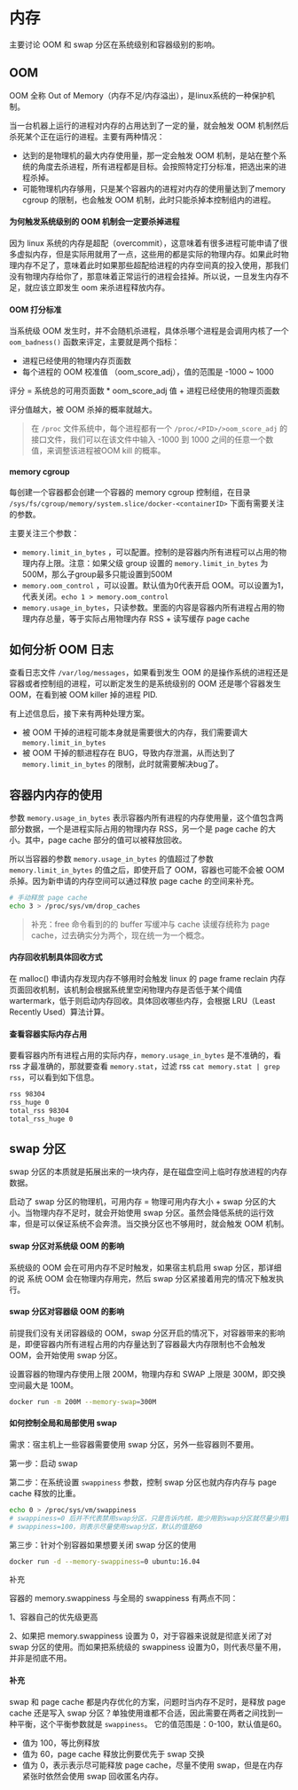 # 内存

主要讨论 OOM 和 swap 分区在系统级别和容器级别的影响。

## OOM

OOM 全称 Out of Memory（内存不足/内存溢出），是linux系统的一种保护机制。

当一台机器上运行的进程对内存的占用达到了一定的量，就会触发 OOM 机制然后杀死某个正在运行的进程。主要有两种情况：

- 达到的是物理机的最大内存使用量，那一定会触发 OOM 机制，是站在整个系统的角度去杀进程，所有进程都是目标。会按照特定打分标准，把选出来的进程杀掉。
- 可能物理机内存够用，只是某个容器内的进程对内存的使用量达到了memory cgroup 的限制，也会触发 OOM 机制，此时只能杀掉本控制组内的进程。



#### 为何触发系统级别的 OOM 机制会一定要杀掉进程

因为 linux 系统的内存是超配（overcommit），这意味着有很多进程可能申请了很多虚拟内存，但是实际用就用了一点，这些用的都是实际的物理内存。如果此时物理内存不足了，意味着此时如果那些超配给进程的内存空间真的投入使用，那我们没有物理内存给你了，那意味着正常运行的进程会挂掉。所以说，一旦发生内存不足，就应该立即发生 oom 来杀进程释放内存。

#### OOM 打分标准

当系统级 OOM 发生时，并不会随机杀进程，具体杀哪个进程是会调用内核了一个 `oom_badness()` 函数来评定，主要就是两个指标：

- 进程已经使用的物理内存页面数
- 每个进程的 OOM 校准值 （oom_score_adj），值的范围是 -1000 ~ 1000

评分 = 系统总的可用页面数 * oom_score_adj 值 + 进程已经使用的物理页面数

评分值越大，被 OOM 杀掉的概率就越大。

>在 `/proc` 文件系统中，每个进程都有一个 `/proc/<PID>/>oom_score_adj` 的接口文件，我们可以在该文件中输入 -1000 到 1000 之间的任意一个数值，来调整该进程被OOM kill 的概率。



#### memory cgroup

每创建一个容器都会创建一个容器的 memory cgroup 控制组，在目录 `/sys/fs/cgroup/memory/system.slice/docker-<containerID>` 下面有需要关注的参数。

主要关注三个参数：

- `memory.limit_in_bytes` ，可以配置。控制的是容器内所有进程可以占用的物理内存上限。注意：如果父级 group 设置的 `memory.limit_in_bytes` 为500M，那么子group最多只能设置到500M
- `memory.oom_control` ，可以设置。默认值为0代表开启 OOM。可以设置为1，代表关闭。`echo 1 > memory.oom_control` 
- `memory.usage_in_bytes`，只读参数。里面的内容是容器内所有进程占用的物理内存总量，等于实际占用物理内存 RSS + 读写缓存 page cache



## 如何分析 OOM 日志

查看日志文件 `/var/log/messages`，如果看到发生 OOM 的是操作系统的进程还是 容器或者控制组的进程，可以断定发生的是系统级别的 OOM 还是哪个容器发生 OOM，在看到被 OOM killer 掉的进程 PID.

有上述信息后，接下来有两种处理方案。

- 被 OOM 干掉的进程可能本身就是需要很大的内存，我们需要调大 `memory.limit_in_bytes`
- 被 OOM 干掉的额进程存在 BUG，导致内存泄漏，从而达到了 `memory.limit_in_bytes` 的限制，此时就需要解决bug了。



## 容器内内存的使用

参数 `memory.usage_in_bytes` 表示容器内所有进程的内存使用量，这个值包含两部分数据，一个是进程实际占用的物理内存 RSS，另一个是 page cache 的大小。其中，page cache 部分的值可以被释放回收。

所以当容器的参数 `memory.usage_in_bytes` 的值超过了参数 `memory.limit_in_bytes` 的值之后，即使开启了 OOM，容器也可能不会被 OOM 杀掉。因为新申请的内存空间可以通过释放 page cache 的空间来补充。

~~~bash
# 手动释放 page cache
echo 3 > /proc/sys/vm/drop_caches
~~~

>补充：free 命令看到的的 buffer 写缓冲与 cache 读缓存统称为 page cache，过去确实分为两个，现在统一为一个概念。



#### 内存回收机制具体回收方式

在 malloc() 申请内存发现内存不够用时会触发 linux 的 page frame reclain 内存页面回收机制，该机制会根据系统里空闲物理内存是否低于某个阈值 wartermark，低于则启动内存回收。具体回收哪些内存，会根据 LRU（Least Recently Used）算法计算。



#### 查看容器实际内存占用

要看容器内所有进程占用的实际内存，`memory.usage_in_bytes` 是不准确的，看 rss 才最准确的，那就要查看 `memory.stat`，过滤 rss `cat memory.stat | grep rss`，可以看到如下信息。

~~~bash
rss 98304
rss_huge 0
total_rss 98304
total_rss_huge 0
~~~



## swap 分区

swap 分区的本质就是拓展出来的一块内存，是在磁盘空间上临时存放进程的内存数据。

启动了 swap 分区的物理机，可用内存 = 物理可用内存大小 + swap 分区的大小。当物理内存不足时，就会开始使用 swap 分区。虽然会降低系统的运行效率，但是可以保证系统不会奔溃。当交换分区也不够用时，就会触发 OOM 机制。



#### swap 分区对系统级 OOM 的影响

系统级的 OOM 会在可用内存不足时触发，如果宿主机启用 swap 分区，那详细的说
系统 OOM 会在物理内存用完，然后 swap 分区紧接着用完的情况下触发执行。

#### swap 分区对容器级 OOM 的影响

前提我们没有关闭容器级的 OOM，swap 分区开启的情况下，对容器带来的影响是，即便容器内所有进程占用的内存量达到了容器最大内存限制也不会触发 OOM，会开始使用 swap 分区。

设置容器的物理内存使用上限 200M，物理内存和 SWAP 上限是 300M，即交换空间最大是 100M。

~~~bash
docker run -m 200M --memory-swap=300M
~~~

#### 如何控制全局和局部使用 swap

需求：宿主机上一些容器需要使用 swap 分区，另外一些容器则不要用。

第一步：启动 swap

第二步：在系统设置 `swappiness` 参数，控制 swap 分区也就内存内存与 page cache 释放的比重。

~~~bash
echo 0 > /proc/sys/vm/swappiness  
# swappiness=0 后并不代表禁用swap分区，只是告诉内核，能少用到swap分区就尽量少用到
# swappiness=100，则表示尽量使用swap分区，默认的值是60
~~~

第三步：针对个别容器如果想要关闭 swap 分区的使用

~~~bash
docker run -d --memory-swappiness=0 ubuntu:16.04 
~~~

补充

容器的 memory.swappiness 与全局的 swappiness 有两点不同：

1、容器自己的优先级更高

2、如果把 memory.swappiness 设置为 0，对于容器来说就是彻底关闭了对 swap 分区的使用。而如果把系统级的 swappiness 设置为0，则代表尽量不用，并非是彻底不用。



#### 补充

swap 和 page cache 都是内存优化的方案，问题时当内存不足时，是释放 page cache 还是写入 swap 分区？单独使用谁都不合适，因此需要在两者之间找到一种平衡，这个平衡参数就是 `swappiness`。 它的值范围是：0-100，默认值是60。

- 值为 100，等比例释放
- 值为 60，page cache 释放比例要优先于 swap 交换
- 值为 0，表示表示尽可能释放 page cache，尽量不使用 swap，但是在内存紧张时依然会使用 swap 回收匿名内存。